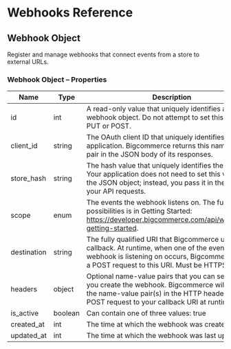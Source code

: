 # <span class="jumptarget"> Webhooks Reference </span>

## <span class="jumptarget"> Webhook Object </span>

Register and manage webhooks that connect events from a store to external URLs.

### <span class="jumptarget"> Webhook Object – Properties </span>

| Name | Type | Description |
| --- | --- | --- |
| id | int | A read-only value that uniquely identifies a webhook object. Do not attempt to set this value in a PUT or POST. |
| client_id | string | The OAuth client ID that uniquely identifies your application. Bigcommerce returns this name-value pair in the JSON body of its responses. |
| store_hash | string | The hash value that uniquely identifies the store. Your application does not need to set this value via the JSON object; instead, you pass it in the path of your API requests. |
| scope | enum | The events the webhook listens on. The full list of possibilities is in Getting Started: https://developer.bigcommerce.com/api/webhooks-getting-started. |
| destination | string | The fully qualified URI that Bigcommerce uses as a callback. At runtime, when one of the events your webhook is listening on occurs, Bigcommerce sends a POST request to this URI. Must be HTTPS. |
| headers | object | Optional name-value pairs that you can set when you create the webhook. Bigcommerce will include the name-value pair(s) in the HTTP header of its POST request to your callback URI at runtime. |
| is_active | boolean | Can contain one of three values: true | false | <blank>. Default is no value, i.e., blank. If false, the webhook is inactive and will not send POST requests to the callback URI if an event occurs. If true, the webhook is active. |
| created_at | int | The time at which the webhook was created |
| updated_at | int | The time at which the webhook was last updated |
